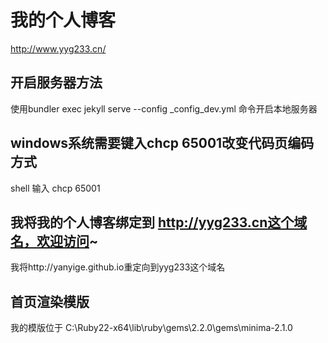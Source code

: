# 我的个人博客
http://www.yyg233.cn/
## 开启服务器方法
使用bundler exec jekyll serve --config _config_dev.yml 命令开启本地服务器
## windows系统需要键入chcp 65001改变代码页编码方式
shell 输入 chcp 65001
## 我将我的个人博客绑定到 http://yyg233.cn这个域名，欢迎访问~
我将http://yanyige.github.io重定向到yyg233这个域名
## 首页渲染模版
我的模版位于 C:\Ruby22-x64\lib\ruby\gems\2.2.0\gems\minima-2.1.0
